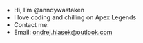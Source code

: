 -  Hi, I’m @anndywastaken
-  I love coding and chilling on Apex Legends
-  Contact me:
-  Email: ondrej.hlasek@outlook.com
